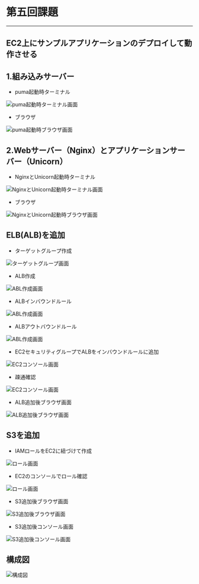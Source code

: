 # 第五回課題
***
## EC2上にサンプルアプリケーションのデプロイして動作させる

## 1.組み込みサーバー

- puma起動時ターミナル

![puma起動時ターミナル画面](./img/puma-terminal.png)

- ブラウザ

![puma起動時ブラウザ画面](./img/puma-browser.png)


## 2.Webサーバー（Nginx）とアプリケーションサーバー（Unicorn）

- NginxとUnicorn起動時ターミナル

![NginxとUnicorn起動時ターミナル画面](./img/nginx-unicorn-terminal.png)

- ブラウザ

![NginxとUnicorn起動時ブラウザ画面](./img/nginx-unicorn-browser.png)


## ELB(ALB)を追加

- ターゲットグループ作成

![ターゲットグループ画面](./img/Target-group-details-Load-Balancing-EC2.png)

- ALB作成

![ABL作成画面](./img/Load-balancer-details-Load-Balancing-EC2.png)

- ALBインバウンドルール

![ABL作成画面](./img/ALB-inbound.png)

- ALBアウトバウンドルール

![ABL作成画面](./img/ALB-outbound.png)




- EC2セキュリティグループでALBをインバウンドルールに追加

![EC2コンソール画面](./img/EC2-ALB-security.png)


- 疎通確認

![EC2コンソール画面](./img/Target-group-details-EC2.png)


- ALB追加後ブラウザ画面

![ALB追加後ブラウザ画面](./img/ALB-browser.png)


## S3を追加

- IAMロールをEC2に紐づけて作成

![ロール画面](./img/create-IAM-role.png)


- EC2のコンソールでロール確認

![ロール画面](./img/EC2-IAM-role-console.png)


- S3追加後ブラウザ画面

![S3追加後ブラウザ画面](./img/S3-browser.png)


- S3追加後コンソール画面

![S3追加後コンソール画面](./img/raisetech-lec05-s3-S3-bucket.png)


## 構成図

![構成図](./img/AWS構成図.png)
